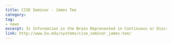 ```yaml
---
title: CISE Seminar - James Tee
category:
tag:
- news
excerpt: Is Information in the Brain Represented in Continuous or Discrete Form? Presented by James Tee from University of Canterbury
link: http://www.bu.edu/systems/cise_seminar_james-tee/
---
```

